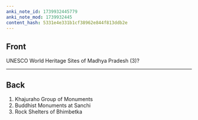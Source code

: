 ```yaml
---
anki_note_id: 1739932445779
anki_note_mod: 1739932445
content_hash: 5331e4e331b1cf38962e844f813ddb2e
---
```


## Front

UNESCO World Heritage Sites of Madhya Pradesh (3)?

<hr/>

## Back

1. Khajuraho Group of Monuments  
2. Buddhist Monuments at Sanchi  
3. Rock Shelters of Bhimbetka
